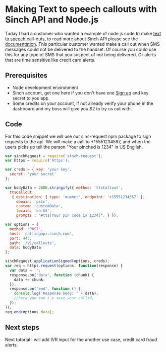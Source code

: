 # Making Text to speech callouts with Sinch API and Node.js

Today I had a customer who wanted a example of node.js code to make [text to speech](https://en.wikipedia.org/wiki/Speech_synthesis) call-outs, to read more about Sinch API please see the [documentation](https://www.sinch.com/docs/voice/rest/#Callouts). This particular customer wanted make a call out when SMS messages could not be delivered to the handset. Of course you could use this for any type of SMS that you suspect of not being delivered. Or alerts that are time sensitive like credit card alerts.



## Prerequisites 
 - Node development environment 
 - Sinch account, get one here if you don't have one [Sign up](https://sinch.com/signup) and key secret to you app. 
 - Some credits on your account, if not already verify your phone in the dashboard and my boss will give you $2 to try us out with.

##  Code
For this code snippet we will use our sins-request npm package to sign requests to the api. We will make a call to +15551234567, and when the users picks up tell the person "Your pinched is 1234" in US English. 

```javascript
var sinchRequest = require('sinch-request');
var https = require('https');

var creds = { key: 'your key',
  secret: 'your secret'
};

var bodyData = JSON.stringify({ method: 'ttsCallout',
  ttsCallout: 
   { destination: { type: 'number', endpoint: '+15551234567' },
     domain: 'pstn',
     custom: 'customData',
     locale: 'en-US',
     prompts : "#tts[Your pin code is 1234]", } });

var options = {
  method: 'POST',
  host: 'callingapi.sinch.com',
  port: 443,
  path: '/v1/callouts',
  data: bodyData
};

sinchRequest.applicationSigned(options, creds);
var req = https.request(options, function(response) {
  var data = '';
  response.on('data', function (chunk) {
    data += chunk;
  });
  response.on('end', function () {
    console.log('Response body: ' + data);
    //here you can i.e save your callid,
  });
});
req.end(options.data);
```



## Next steps
Next tutorial I will add IVR input for the another use case, credit card fraud alerts.
